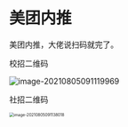 # 美团内推

美团内推，大佬说扫码就完了。

校招二维码

![image-20210805091119969](https://tva1.sinaimg.cn/large/008i3skNly1gt5n5prutyj30g10ft0tp.jpg)

社招二维码

<img src="https://tva1.sinaimg.cn/large/008i3skNly1gt5n62cuv0j30s90z0mzu.jpg" alt="image-20210805091138018" style="zoom:50%;" />

